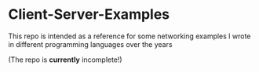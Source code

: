 # Client-Server-Examples

This repo is intended as a reference for some networking examples I wrote in different programming languages over the years

(The repo is **__currently__** incomplete!)
